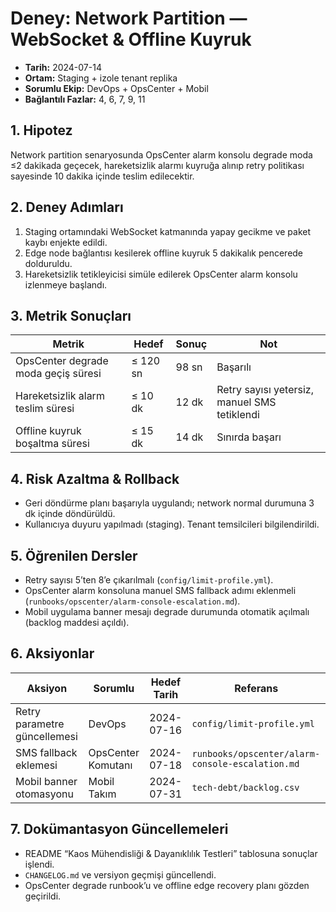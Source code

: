 # Deney: Network Partition — WebSocket & Offline Kuyruk

- **Tarih:** 2024-07-14
- **Ortam:** Staging + izole tenant replika
- **Sorumlu Ekip:** DevOps + OpsCenter + Mobil
- **Bağlantılı Fazlar:** 4, 6, 7, 9, 11

## 1. Hipotez
Network partition senaryosunda OpsCenter alarm konsolu degrade moda ≤2 dakikada geçecek, hareketsizlik alarmı kuyruğa alınıp retry politikası sayesinde 10 dakika içinde teslim edilecektir.

## 2. Deney Adımları
1. Staging ortamındaki WebSocket katmanında yapay gecikme ve paket kaybı enjekte edildi.
2. Edge node bağlantısı kesilerek offline kuyruk 5 dakikalık pencerede dolduruldu.
3. Hareketsizlik tetikleyicisi simüle edilerek OpsCenter alarm konsolu izlenmeye başlandı.

## 3. Metrik Sonuçları
| Metrik | Hedef | Sonuç | Not |
| --- | --- | --- | --- |
| OpsCenter degrade moda geçiş süresi | ≤ 120 sn | 98 sn | Başarılı |
| Hareketsizlik alarm teslim süresi | ≤ 10 dk | 12 dk | Retry sayısı yetersiz, manuel SMS tetiklendi |
| Offline kuyruk boşaltma süresi | ≤ 15 dk | 14 dk | Sınırda başarı |

## 4. Risk Azaltma & Rollback
- Geri döndürme planı başarıyla uygulandı; network normal durumuna 3 dk içinde döndürüldü.
- Kullanıcıya duyuru yapılmadı (staging). Tenant temsilcileri bilgilendirildi.

## 5. Öğrenilen Dersler
- Retry sayısı 5’ten 8’e çıkarılmalı (`config/limit-profile.yml`).
- OpsCenter alarm konsoluna manuel SMS fallback adımı eklenmeli (`runbooks/opscenter/alarm-console-escalation.md`).
- Mobil uygulama banner mesajı degrade durumunda otomatik açılmalı (backlog maddesi açıldı).

## 6. Aksiyonlar
| Aksiyon | Sorumlu | Hedef Tarih | Referans |
| --- | --- | --- | --- |
| Retry parametre güncellemesi | DevOps | 2024-07-16 | `config/limit-profile.yml` |
| SMS fallback eklemesi | OpsCenter Komutanı | 2024-07-18 | `runbooks/opscenter/alarm-console-escalation.md` |
| Mobil banner otomasyonu | Mobil Takım | 2024-07-31 | `tech-debt/backlog.csv` |

## 7. Dokümantasyon Güncellemeleri
- README “Kaos Mühendisliği & Dayanıklılık Testleri” tablosuna sonuçlar işlendi.
- `CHANGELOG.md` ve versiyon geçmişi güncellendi.
- OpsCenter degrade runbook’u ve offline edge recovery planı gözden geçirildi.
